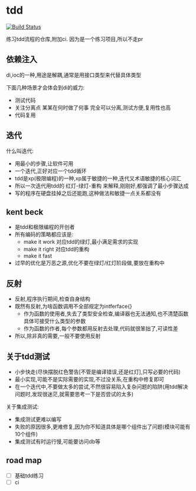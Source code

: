 # tdd

[![Build Status](https://www.travis-ci.org/63isOK/tdd.svg?branch=master)](https://www.travis-ci.org/63isOK/tdd)

练习tdd流程的仓库,附加ci.
因为是一个练习项目,所以不走pr

## 依赖注入

di,ioc的一种,用途是解耦,通常是用接口类型来代替具体类型

下面几种场景才会体会到di的威力:
- 测试代码
- 关注分离点 某某在何时做了何事 完全可以分离,测试方便,复用性也高
- 代码复用

## 迭代

什么叫迭代:
- 用最小的步骤,让软件可用
- 一个迭代,正好对应一个tdd循环
- tdd是xp(极限编程)的一种,xp属于敏捷的一种,迭代又术语敏捷的核心词汇
- 所以一次迭代用tdd的 红灯-绿灯-重构 来解释,刚刚好,都强调了最小步骤达成
- 写的程序在硬盘挂掉之后还能跑,这种做法和敏捷一点关系都没有

## kent beck

- 是tdd和极限编程的开创者
- 所有编码的策略都应该是:
    - make it work 对应tdd的绿灯,最小满足需求的实现 
    - make it right 对应tdd的重构
    - make it fast
- 过早的优化是万恶之源,优化不要在绿灯/红灯阶段做,要放在重构中

## 反射

- 反射,程序执行期间,检查自身结构
- 既然有反射,为啥函数调用不全部规定为intferface{}
    - 作为函数的使用者,失去了类型安全检查,编译器也无法通知,也不清楚函数具体可接受什么类型的参数
    - 作为函数的作者,每个参数都用反射去处理,代码就很笨拙了,可读性差
- 所以,除非真的需要,一般不要使用反射

## 关于tdd测试

- 小步快走(尽快摆脱红色警告[不管是编译错误,还是红灯],只写必要的代码)
- 最小实现,可能不是实际需要的实现,不过没关系,在重构中修复即可
- 在一个迭代中,不要做太多的尝试,不然很容易陷入复杂问题的陷阱(用tdd解决问题时,发现很迷茫,就需要思考一下是否尝试的太多)

关于集成测试:
- 集成测试更难以编写
- 失败的原因很多,更难修复,因为你不知道具体是哪个组件出了问题(模块可能有10个组件)
- 集成测试有时运行慢,可能要访问db等


## road map

- [ ] 基础tdd练习
- [ ] ci
